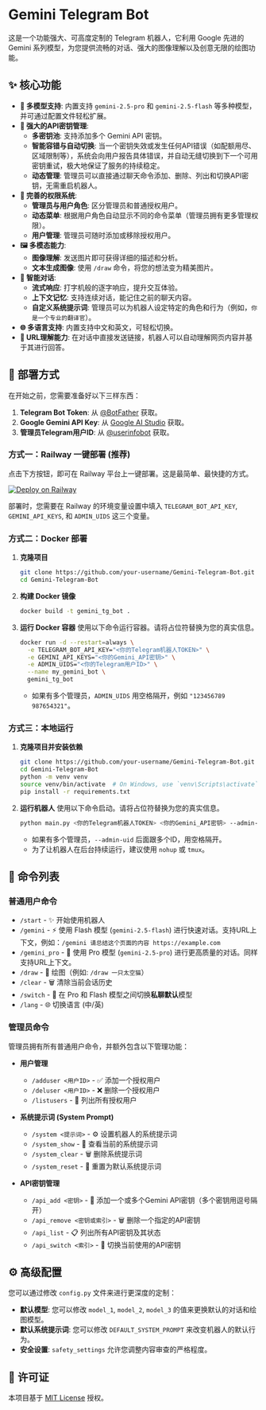 # Gemini Telegram Bot

这是一个功能强大、可高度定制的 Telegram 机器人，它利用 Google 先进的 Gemini 系列模型，为您提供流畅的对话、强大的图像理解以及创意无限的绘图功能。

## ✨ 核心功能

- **🚀 多模型支持**: 内置支持 `gemini-2.5-pro` 和 `gemini-2.5-flash` 等多种模型，并可通过配置文件轻松扩展。
- **🔑 强大的API密钥管理**:
  - **多密钥池**: 支持添加多个 Gemini API 密钥。
  - **智能容错与自动切换**: 当一个密钥失效或发生任何API错误（如配额用尽、区域限制等），系统会向用户报告具体错误，并自动无缝切换到下一个可用密钥重试，极大地保证了服务的持续稳定。
  - **动态管理**: 管理员可以直接通过聊天命令添加、删除、列出和切换API密钥，无需重启机器人。
- **👥 完善的权限系统**:
  - **管理员与用户角色**: 区分管理员和普通授权用户。
  - **动态菜单**: 根据用户角色自动显示不同的命令菜单（管理员拥有更多管理权限）。
  - **用户管理**: 管理员可随时添加或移除授权用户。
- **🖼️ 多模态能力**:
  - **图像理解**: 发送图片即可获得详细的描述和分析。
  - **文本生成图像**: 使用 `/draw` 命令，将您的想法变为精美图片。
- **💬 智能对话**:
  - **流式响应**: 打字机般的逐字响应，提升交互体验。
  - **上下文记忆**: 支持连续对话，能记住之前的聊天内容。
  - **自定义系统提示词**: 管理员可以为机器人设定特定的角色和行为（例如，`你是一个专业的翻译官`）。
- **🌐 多语言支持**: 内置支持中文和英文，可轻松切换。
- **🔗 URL理解能力**: 在对话中直接发送链接，机器人可以自动理解网页内容并基于其进行回答。

## 🚀 部署方式

在开始之前，您需要准备好以下三样东西：
1.  **Telegram Bot Token**: 从 [@BotFather](https://t.me/BotFather) 获取。
2.  **Google Gemini API Key**: 从 [Google AI Studio](https://aistudio.google.com/app/apikey) 获取。
3.  **管理员Telegram用户ID**: 从 [@userinfobot](https://t.me/userinfobot) 获取。

### 方式一：Railway 一键部署 (推荐)

点击下方按钮，即可在 Railway 平台上一键部署。这是最简单、最快捷的方式。

[![Deploy on Railway](https://railway.com/button.svg)](https://railway.com/template/ya_ZL5?referralCode=HPHyYT)

部署时，您需要在 Railway 的环境变量设置中填入 `TELEGRAM_BOT_API_KEY`, `GEMINI_API_KEYS`, 和 `ADMIN_UIDS` 这三个变量。

### 方式二：Docker 部署

1.  **克隆项目**
    ```bash
    git clone https://github.com/your-username/Gemini-Telegram-Bot.git
    cd Gemini-Telegram-Bot
    ```

2.  **构建 Docker 镜像**
    ```bash
    docker build -t gemini_tg_bot .
    ```

3.  **运行 Docker 容器**
    使用以下命令运行容器。请将占位符替换为您的真实信息。
    ```bash
    docker run -d --restart=always \
      -e TELEGRAM_BOT_API_KEY="<你的Telegram机器人TOKEN>" \
      -e GEMINI_API_KEYS="<你的Gemini_API密钥>" \
      -e ADMIN_UIDS="<你的Telegram用户ID>" \
      --name my_gemini_bot \
      gemini_tg_bot
    ```
    - 如果有多个管理员，`ADMIN_UIDS` 用空格隔开，例如 `"123456789 987654321"`。

### 方式三：本地运行

1.  **克隆项目并安装依赖**
    ```bash
    git clone https://github.com/your-username/Gemini-Telegram-Bot.git
    cd Gemini-Telegram-Bot
    python -m venv venv
    source venv/bin/activate  # On Windows, use `venv\Scripts\activate`
    pip install -r requirements.txt
    ```

2.  **运行机器人**
    使用以下命令启动。请将占位符替换为您的真实信息。
    ```bash
    python main.py <你的Telegram机器人TOKEN> <你的Gemini_API密钥> --admin-uid <你的Telegram用户ID>
    ```
    - 如果有多个管理员，`--admin-uid` 后面跟多个ID，用空格隔开。
    - 为了让机器人在后台持续运行，建议使用 `nohup` 或 `tmux`。

## 🤖 命令列表

### 普通用户命令
- `/start` - ✨ 开始使用机器人
- `/gemini` - ⚡️ 使用 Flash 模型 (`gemini-2.5-flash`) 进行快速对话。支持URL上下文，例如：`/gemini 请总结这个页面的内容 https://example.com`
- `/gemini_pro` - 🚀 使用 Pro 模型 (`gemini-2.5-pro`) 进行更高质量的对话。同样支持URL上下文。
- `/draw` - 🎨 绘图（例如: `/draw 一只太空猫`）
- `/clear` - 🗑️ 清除当前会话历史
- `/switch` - 🔄 在 Pro 和 Flash 模型之间切换**私聊默认**模型
- `/lang` - 🌐 切换语言 (中/英)


### 管理员命令
管理员拥有所有普通用户命令，并额外包含以下管理功能：

- **用户管理**
  - `/adduser <用户ID>` - ✅ 添加一个授权用户
  - `/deluser <用户ID>` - ❌ 删除一个授权用户
  - `/listusers` - 👥 列出所有授权用户

- **系统提示词 (System Prompt)**
  - `/system <提示词>` - ⚙️ 设置机器人的系统提示词
  - `/system_show` - 📄 查看当前的系统提示词
  - `/system_clear` - 🗑️ 删除系统提示词
  - `/system_reset` - 🔄 重置为默认系统提示词

- **API密钥管理**
  - `/api_add <密钥>` - 🔑 添加一个或多个Gemini API密钥（多个密钥用逗号隔开）
  - `/api_remove <密钥或索引>` - 🗑️ 删除一个指定的API密钥
  - `/api_list` - 📋 列出所有API密钥及其状态
  - `/api_switch <索引>` - 🔄 切换当前使用的API密钥

## ⚙️ 高级配置

您可以通过修改 `config.py` 文件来进行更深度的定制：
- **默认模型**: 您可以修改 `model_1`, `model_2`, `model_3` 的值来更换默认的对话和绘图模型。
- **默认系统提示词**: 您可以修改 `DEFAULT_SYSTEM_PROMPT` 来改变机器人的默认行为。
- **安全设置**: `safety_settings` 允许您调整内容审查的严格程度。

## 📄 许可证

本项目基于 [MIT License](LICENSE) 授权。

